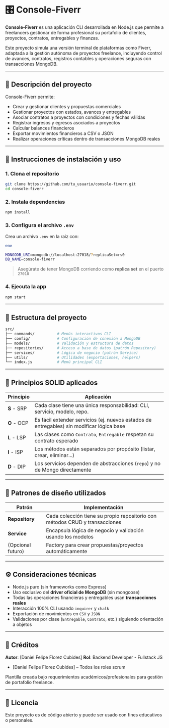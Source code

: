 # 🎛️ Console-Fiverr

**Console-Fiverr** es una aplicación CLI desarrollada en Node.js que permite a freelancers gestionar de forma profesional su portafolio de clientes, proyectos, contratos, entregables y finanzas.

Este proyecto simula una versión terminal de plataformas como Fiverr, adaptada a la gestión autónoma de proyectos freelance, incluyendo control de avances, contratos, registros contables y operaciones seguras con transacciones MongoDB.

---

## 🚀 Descripción del proyecto

Console-Fiverr permite:

- Crear y gestionar clientes y propuestas comerciales
- Gestionar proyectos con estados, avances y entregables
- Asociar contratos a proyectos con condiciones y fechas válidas
- Registrar ingresos y egresos asociados a proyectos
- Calcular balances financieros
- Exportar movimientos financieros a CSV o JSON
- Realizar operaciones críticas dentro de transacciones MongoDB reales

---

## 🧩 Instrucciones de instalación y uso

### 1. Clona el repositorio

```bash
git clone https://github.com/tu_usuario/console-fiverr.git
cd console-fiverr
```

### 2. Instala dependencias

```bash
npm install
```

### 3. Configura el archivo `.env`

Crea un archivo `.env` en la raíz con:

```bash
env

MONGODB_URI=mongodb://localhost:27018/?replicaSet=rs0
DB_NAME=console-fiverr
```

> Asegúrate de tener MongoDB corriendo como **replica set** en el puerto `27018`

### 4. Ejecuta la app

```bash
npm start
```

------

## 📁 Estructura del proyecto

```bash
src/
├── commands/          # Menús interactivos CLI
├── config/            # Configuración de conexión a MongoDB
├── models/            # Validación y estructura de datos
├── repositories/      # Acceso a base de datos (patrón Repository)
├── services/          # Lógica de negocio (patrón Service)
├── utils/             # Utilidades (exportaciones, helpers)
└── index.js           # Menú principal CLI
```

------

## 🧱 Principios SOLID aplicados

| Principio   | Aplicación                                                   |
| ----------- | ------------------------------------------------------------ |
| **S** - SRP | Cada clase tiene una única responsabilidad: CLI, servicio, modelo, repo. |
| **O** - OCP | Es fácil extender servicios (ej. nuevos estados de entregables) sin modificar lógica base |
| **L** - LSP | Las clases como `Contrato`, `Entregable` respetan su contrato esperado |
| **I** - ISP | Los métodos están separados por propósito (listar, crear, eliminar...) |
| **D** - DIP | Los servicios dependen de abstracciones (`repo`) y no de Mongo directamente |



------

## 🧠 Patrones de diseño utilizados

| Patrón            | Implementación                                               |
| ----------------- | ------------------------------------------------------------ |
| **Repository**    | Cada colección tiene su propio repositorio con métodos CRUD y transacciones |
| **Service**       | Encapsula lógica de negocio y validación usando los modelos  |
| (Opcional futuro) | Factory para crear propuestas/proyectos automáticamente      |



------

## ⚙️ Consideraciones técnicas

- Node.js puro (sin frameworks como Express)
- Uso exclusivo del **driver oficial de MongoDB** (sin mongoose)
- Todas las operaciones financieras y entregables usan **transacciones reales**
- Interacción 100% CLI usando `inquirer` y `chalk`
- Exportación de movimientos en `CSV` y `JSON`
- Validaciones por clase (`Entregable`, `Contrato`, etc.) siguiendo orientación a objetos

------

## 👥 Créditos

**Autor**: [Daniel Felipe Florez Cubides]
**Rol**: Backend Developer - Fullstack JS


- [Daniel Felipe Florez Cubides] – Todos los roles scrum

Plantilla creada bajo requerimientos académicos/profesionales para gestión de portafolio freelance.

------

## 🧩 Licencia

Este proyecto es de código abierto y puede ser usado con fines educativos o personales.
